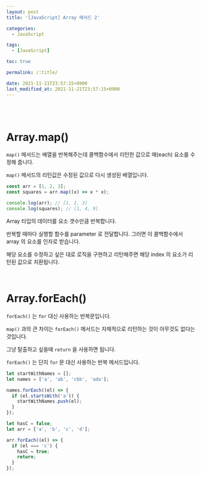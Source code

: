 ```yaml
---
layout: post
title: '[JavaScript] Array 메서드 2'

categories:
  - JavaScript

tags:
  - [JavaScript]

toc: true

permalink: /:title/

date: 2021-11-21T23:57:15+0900
last_modified_at: 2021-11-21T23:57:15+0900
---
```


<br>
<br>

# Array.map()

`map()` 메서드는 배열을 반복해주는데 콜백함수에서 리턴한 값으로 매(each) 요소를 수정해 줍니다.

`map()` 메서드의 리턴값은 수정된 값으로 다시 생성된 배열입니다.

```javascript
const arr = [1, 2, 3];
const squares = arr.map((x) => x * x);

console.log(arr); // [1, 2, 3]
console.log(squares); // [1, 4, 9]
```

Array 타입의 데이터를 요소 갯수만큼 반복합니다.

반복할 때마다 실행할 함수를 parameter 로 전달합니다. 그러면 이 콜백함수에서 array 의 요소를 인자로 받습니다.

해당 요소를 수정하고 싶은 대로 로직을 구현하고 리턴해주면 해당 index 의 요소가 리턴된 값으로 치환됩니다.

<br>

# Array.forEach()

`forEach()` 는 `for` 대신 사용하는 반복문입니다.

`map()` 과의 큰 차이는 `forEach()` 메서드는 자체적으로 리턴하는 것이 아무것도 없다는 것입니다.

그냥 탈출하고 싶을때 `return` 을 사용하면 됩니다.

`forEach()` 는 단지 `for` 문 대신 사용하는 반복 메서드입니다.

```javascript
let startWithNames = [];
let names = ['a', 'ab', 'cbb', 'ada'];

names.forEach((el) => {
  if (el.startsWith('a')) {
    startWithNames.push(el);
  }
});

let hasC = false;
let arr = ['a', 'b', 'c', 'd'];

arr.forEach((el) => {
  if (el === 'c') {
    hasC = true;
    return;
  }
});
```
